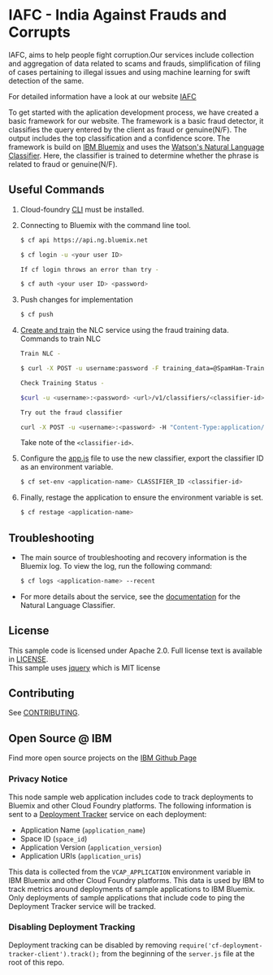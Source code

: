 # IAFC - India Against Frauds and Corrupts

IAFC, aims to help people fight corruption.Our services include collection and aggregation of data related to scams and frauds, simplification of filing of cases pertaining to illegal issues and using machine learning for swift detection of the same.

For detailed information have a look at our website [IAFC](http://anshuchak063.wixsite.com/iafc)

To get started with the aplication development process, we have created a basic framework for our website. The framework is a basic fraud detector, it classifies the query entered by the client as fraud or genuine(N/F). The output includes the top classification and a confidence score. The framework is build on [IBM Bluemix](https://new-console.ng.bluemix.net/) and uses the [Watson's Natural Language Classifier](https://www.ibm.com/watson/developercloud/nl-classifier.html). Here, the classifier is trained to determine whether the phrase is related to fraud or genuine(N/F).

## Useful Commands

1. Cloud-foundry [CLI](https://github.com/cloudfoundry/cli) must be installed.  

2. Connecting to Bluemix with the command line tool.

	```sh
	$ cf api https://api.ng.bluemix.net
    
	$ cf login -u <your user ID> 
    
    If cf login throws an error than try -
    
    $ cf auth <your user ID> <password>
	```

3. Push changes for implementation

	```sh
	$ cf push
	```

4. [Create and train](http://www.ibm.com/smarterplanet/us/en/ibmwatson/developercloud/doc/nl-classifier/get_start.shtml#create) the NLC service using the fraud training data.
   Commands to train NLC
    ```sh
    Train NLC -
    
    $ curl -X POST -u username:password -F training_data=@SpamHam-Train.csv -F training_metadata="{\"language\":\"en\",\"name\":\"My Classifier\"}" "https://gateway.watsonplatform.net/natural-language-classifier/api/v1/classifiers"         
    
    Check Training Status -
    
    $curl -u <username>:<password> <url>/v1/classifiers/<classifier-id>
    
    Try out the fraud classifier
    
    curl -X POST -u <username>:<password> -H "Content-Type:application/json" -d "{\"text\":\"Text\"}" <uri>/v1/classifiers/<classifier_id>/classify  
    ```  
   
   Take note of the `<classifier-id>`.
1. Configure the [app.js](app.js#L48) file to use the new classifier, export the classifier ID as an environment variable.

	```sh
	$ cf set-env <application-name> CLASSIFIER_ID <classifier-id>
	```

1. Finally, restage the application to ensure the environment variable is set.

	```sh
	$ cf restage <application-name>
	```

## Troubleshooting

* The main source of troubleshooting and recovery information is the Bluemix log. To view the log, run the following command:

    ```sh
    $ cf logs <application-name> --recent
    ``` 

* For more details about the service, see the [documentation][nlc_docs] for the Natural Language Classifier.

## License

  This sample code is licensed under Apache 2.0. Full license text is available in [LICENSE](LICENSE).  
  This sample uses [jquery](https://jquery.com/) which is MIT license
## Contributing

  See [CONTRIBUTING](CONTRIBUTING.md).

## Open Source @ IBM
  Find more open source projects on the [IBM Github Page](http://ibm.github.io/)

### Privacy Notice

This node sample web application includes code to track deployments to Bluemix and other Cloud Foundry platforms. The following information is sent to a [Deployment Tracker][deploy_track_url] service on each deployment:

* Application Name (`application_name`)
* Space ID (`space_id`)
* Application Version (`application_version`)
* Application URIs (`application_uris`)

This data is collected from the `VCAP_APPLICATION` environment variable in IBM Bluemix and other Cloud Foundry platforms. This data is used by IBM to track metrics around deployments of sample applications to IBM Bluemix. Only deployments of sample applications that include code to ping the Deployment Tracker service will be tracked.

### Disabling Deployment Tracking

Deployment tracking can be disabled by removing `require('cf-deployment-tracker-client').track();` from the beginning of the `server.js` file at the root of this repo.

[deploy_track_url]: https://github.com/cloudant-labs/deployment-tracker
[cloud_foundry]: https://github.com/cloudfoundry/cli
[getting_started]: http://www.ibm.com/smarterplanet/us/en/ibmwatson/developercloud/doc/getting_started/
[nlc_docs]: http://www.ibm.com/smarterplanet/us/en/ibmwatson/developercloud/nl-classifier.html
[sign_up]: https://console.ng.bluemix.net/registration/
